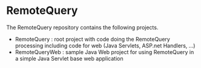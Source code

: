 RemoteQuery
===========

The RemoteQuery repository contains the following projects.

* RemoteQuery : root project with code doing the RemoteQuery processing including code for web (Java Servlets, ASP.net Handlers, ...)
* RemoteQueryWeb : sample Java Web project for using RemoteQuery in a simple Java Servlet base web application


